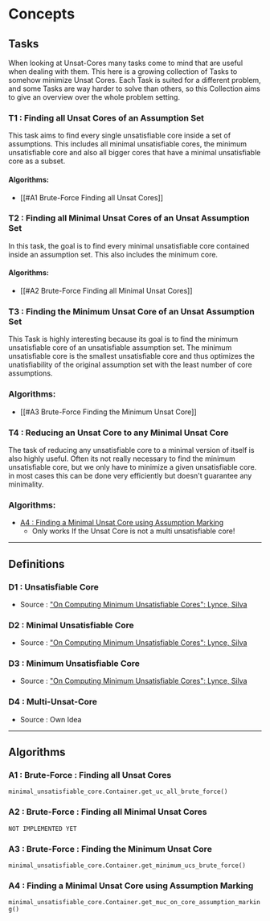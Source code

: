 # Concepts

## Tasks
When looking at Unsat-Cores many tasks come to mind that are useful when dealing with them. This here is a growing collection of Tasks to somehow minimize Unsat Cores. Each Task is suited for a different problem, and some Tasks are way harder to solve than others, so this Collection aims to give an overview over the whole problem setting.


### T1 : Finding all Unsat Cores of an Assumption Set
This task aims to find every single unsatisfiable core inside a set of assumptions. This includes all minimal unsatisfiable cores, the minimum unsatisfiable core and also all bigger cores that have a minimal unsatisfiable core as a subset.

#### Algorithms:
+ [[#A1 Brute-Force Finding all Unsat Cores]]

### T2 : Finding all Minimal Unsat Cores of an Unsat Assumption Set
In this task, the goal is to find every minimal unsatisfiable core contained inside an assumption set. This also includes the minimum core.

#### Algorithms:
+ [[#A2 Brute-Force Finding all Minimal Unsat Cores]]

### T3 : Finding the Minimum Unsat Core of an Unsat Assumption Set
This Task is highly interesting because its goal is to find the minimum unsatisfiable core of an unsatisfiable assumption set. The minimum unsatisfiable core is the smallest unsatisfiable core and thus optimizes the unatisfiability of the original assumption set with the least number of core assumptions. 

### Algorithms:
+ [[#A3 Brute-Force Finding the Minimum Unsat Core]]

### T4 : Reducing an Unsat Core to any Minimal Unsat Core
The task of reducing any unsatisfiable core to a minimal version of itself is also highly useful. Often its not really necessary to find the minimum unsatisfiable core,  but we only have to minimize a given unsatisfiable core. in most cases this can be done very efficiently but doesn't guarantee any minimality.

### Algorithms:
+ [A4 : Finding a Minimal Unsat Core using Assumption Marking](#A4-Finding-a-Minimal-Unsat-Core-using-Assumption-Marking)
	+ Only works If the Unsat Core is not a multi unsatisfiable core!

***

## Definitions

### D1 : Unsatisfiable Core
+ Source : ["On Computing Minimum Unsatisfiable Cores": Lynce, Silva](../papers/1.pdf)


### D2 : Minimal Unsatisfiable Core
+ Source : ["On Computing Minimum Unsatisfiable Cores": Lynce, Silva](../papers/1.pdf)


### D3 : Minimum Unsatisfiable Core
+ Source : ["On Computing Minimum Unsatisfiable Cores": Lynce, Silva](../papers/1.pdf)


### D4 : Multi-Unsat-Core
+ Source : Own Idea

***

## Algorithms 

### A1 : Brute-Force : Finding all Unsat Cores
`minimal_unsatisfiable_core.Container.get_uc_all_brute_force()`

### A2 : Brute-Force : Finding all Minimal Unsat Cores
`NOT IMPLEMENTED YET`

### A3 : Brute-Force : Finding the Minimum Unsat Core
`minimal_unsatisfiable_core.Container.get_minimum_ucs_brute_force()`

### A4 : Finding a Minimal Unsat Core using Assumption Marking
`minimal_unsatisfiable_core.Container.get_muc_on_core_assumption_marking()`
